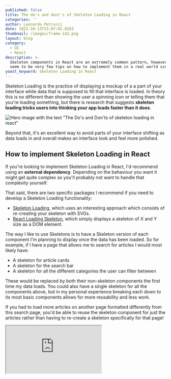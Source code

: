 ```yaml
---
published: false
title: The do's and dont's of Skeleton Loading in React
categories: ''
author: Leonardo Petrucci
date: 2022-10-13T15:07:02.026Z
thumbnail: /images/frame-142.png
layout: blog
category:
  - UI
  - React
description: >-
  Skeleton components in React are an extremely common pattern, however there
  seem to be very few tips on how to implement them in a real world scenario.
yoast_keyword: Skeleton Loading in React
---
```

Skeleton Loading is the practice of displaying a mockup of a a part of your interface while data that is supposed to fill that interface is loaded. In theory this is no different than showing the user a spinning icon or telling them that you're loading something, but there is research that suggests **skeleton loading tricks users into thinking your app loads faster than it does**.

![Hero image with the text "The Do's and Don'ts of skeleton loading in react"](/images/frame-142.png "")

Beyond that, it's an excellent way to avoid parts of your interface shifting as data loads in and overall makes an interface look and feel more polished.

## How to implement Skeleton Loading in React

If you're looking to implement Skeleton Loading in React, I'd recommend using an **external dependency**. Depending on the behaviour you want it might get quite complex so you'll probably not want to handle that complexity yourself.

That said, there are two specific packages I recommend if you need to develop a Skeleton Loading functionality:

- [Skeleton Loading](https://skeletonreact.com), which uses an interesting approach which consists of re-creating your skeleton with SVGs.
- [React Loading Skeleton](https://www.npmjs.com/package/react-loading-skeleton), which simply displays a skeleton of X and Y size as a DOM element.

The way I like to use Skeletons is to have a Skeleton version of each component I'm planning to display once the data has been loaded. So for example, if I have a page that allows me to search for articles I would most likely have:

- A skeleton for article cards
- A skeleton for the search bar
- A skeleton for all the different categories the user can filter between

These would be replaced by both their non-skeleton components the first time my data loads. You could also have a single skeleton for all the components above, but in my personal experience breaking each down to its most basic components allows for more reusability and less work.

<Notice>

If you had to load more articles on another page formatted differently from this search page, you'd be able to reuse the skeleton component for just the articles rather than having to re-create a skeleton specifically for that page!

</Notice>

<iframe src="https://codesandbox.io/embed/with-react-loading-skeleton-forked-3nmph4?codemirror=1&fontsize=14&hidenavigation=1&theme=dark&view=preview" title="with react loading skeleton (forked)" allow="accelerometer; ambient-light-sensor; camera; encrypted-media; geolocation; gyroscope; hid; microphone; midi; payment; usb; vr; xr-spatial-tracking" sandbox="allow-forms allow-modals allow-popups allow-presentation allow-same-origin allow-scripts" />

The example above uses the same components I use for this blog and allows you to trigger between the two different packages I mentioned above.

## Differences between the skeleton packages and how to use them

The example uses both `react-content-loader` as well as `react-loading-skeleton`. If you switch between them you'll notice that there's not a huge difference between them visually. However, they are created in very different ways.

### React Loading Skeleton

This is probably my favourite out of the two, mostly due to its **ease of implementation**. Since the package simply exports a DOM element we can just copy our existing markup (styles and all) and simply replace its text with a skeleton!

Aside from that, it's also quite easy to change its styles so you'll most likely be able to make it look any way you want without much hassle.

<List type="tick" >

  - Quick and easy to create skeletons
  - Easy to style and customise
  - Responsive by design

</List>

<List type="cross" >

  - Probably not great for accessibility since it will be interpreted as a DOM element
  - Lots of code duplication to match the component's styles

</List>

### React Content Loader

React Content Loader is definitely a bit more complicated to use than its DOM counterpart, but it does have its advantages. My main complaint about this package is that creating a skeleton is difficult. You're unlikely to know how to position SVG elements without a visual aid so you won't be able to create a skeleton just with code.

My preferred way around that is to take a screenshot of whatever I want to transform into a skeleton, open it in Figma and replace the elements I want to make into skeletons:

![](/images/screenshot-2022-10-07-at-15.54.05.png "")

Each red element is an SVG rectangle. You can then:

1. Select the frame containing your rectangles
1. Go to "Export" in the right sidebar
1. Select "SVG" and then export

This will download an SVG file which once dragged into any code editor will reveal the SVG you need for your skeleton component! For example, the above ended up being:

```svg
<svg width="388" height="504" viewBox="0 0 388 504" fill="none" xmlns="http://www.w3.org/2000/svg">
  <rect width="388" height="504" fill="white"/>
  <rect x="13" y="10" width="364" height="191" fill="#D9D9D9"/>
  <circle cx="43.5" cy="216.5" r="30.5" fill="#D9D9D9"/>
  <rect x="13" y="340" width="357" height="14" fill="#D9D9D9"/>
  <rect x="13" y="360" width="234" height="14" fill="#D9D9D9"/>
  <rect x="13" y="380" width="298" height="14" fill="#D9D9D9"/>
  <rect x="13" y="400" width="168" height="14" fill="#D9D9D9"/>
  <rect x="127" y="471" width="134" height="14" fill="#D9D9D9"/>
  <rect x="83" y="233" width="134" height="14" fill="#D9D9D9"/>
  <rect x="83" y="213" width="184" height="14" fill="#D9D9D9"/>
  <rect x="16" y="264" width="316" height="30" fill="#D9D9D9"/>
  <rect x="16" y="298" width="253" height="30" fill="#D9D9D9"/>
</svg>
```

We can then clean it up a bit (remove fills, borders, add some corner radius) and place it in `react-content-loader`'s component:

```tsx
  <ContentLoader
    speed={2}
    // We want our component to be vaguely responsive
    width="100%"
    // unfortunately the height needs to be hardcoded
    height={500}
    backgroundColor="#f3f3f3"
    foregroundColor="#ecebeb"
  >
    <rect x="13" y="10" width="364" height="191" rx="3" />
    <circle cx="43.5" cy="216.5" r="30.5" rx="3" />
    <rect x="13" y="340" width="357" height="14" rx="3" />
    <rect x="13" y="360" width="234" height="14" rx="3" />
    <rect x="13" y="380" width="298" height="14" rx="3" />
    <rect x="13" y="400" width="168" height="14" rx="3" />
    <rect x="127" y="471" width="134" height="14" rx="3" />
    <rect x="83" y="233" width="134" height="14" rx="3" />
    <rect x="83" y="213" width="184" height="14" rx="3" />
    <rect x="13" y="264" width="316" height="30" rx="3" />
    <rect x="13" y="298" width="253" height="30" rx="3" />
  </ContentLoader>
```

It's likely you'll have to change your height/width depending on the situation, but that's pretty much all you need.

<List type="tick" >

  - Essentially just displays an image, which is great for accessibility
  - Code is clean and short

</List>

<List type="cross" >

  - Difficult to write without visual aid

</List>

## Tips on creating your skeleton components

Here are a couple of things I highly recommend you do when writing your skeleton components in React. They'll make the whole thing much easier to manage.

### Keep your skeletons with your components

One of my favorite ways of keeping my code organised is to keep each component's skeleton in the same file as its main component and then export it using **dot-notation**.

```jsx
// inside components/mycomponent.tsx

import SkeletonPrimitive from "react-loading-skeleton";

const Component = () => {
  return <></>
}

const Skeleton = () => {
  return <SkeletonPrimitive />
}

Component.Skeleton = Skeleton;

export Component;

// in another file

import { Component } from 'components/mycomponent';

const MyPage = ({ isLoading }) => {
  return (
    <>
      {
        isLoading ? <Component.Skeleton /> : <Component />
      }
    </>
  ) 
}
```

### Keep sizes consistent

Since loading skeletons largely work to replace missing text it's very important to **make sure different levels of typography are consistently replaced throughout your skeletons.** For example, if your body text is always the same size and always has the same line height, so should any skeleton that replaces body text.

### Not everything needs to be put into your skeleton

It's easy to just replace all the elements in a div with skeletons and call it a day, but sometimes **keeping it simple** will actually make it look far more professional.

![an image showing the different between the real skeleton and a modified version of it without the picture element](/images/screenshot-2022-10-10-at-20.04.32.png "The skeleton on the right looks much cleaner without overlapping elements.")

For example, the skeleton from the example above is missing the author's photo which would've been overlaid over the skeleton of the article's thumbnail. In general I think having skeletons crossing over each other doesn't look great so I decided not to include the author's picture at all.

### Make it look good!

Let's be honest, the main reason you're wanting to implement skeleton loading in React is to make your app look more professional or make it seem faster. So the best tip I can give is to just **keep trying** until it looks good!

Both `react-spring` and `framer-motion` are great options to animate the transition between your skeleton and your actual component to give it that extra polished touch.

